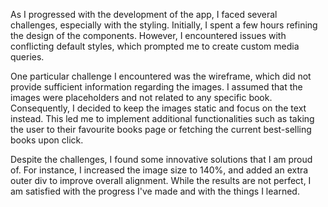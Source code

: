 As I progressed with the development of the app, I faced several challenges, especially with the styling. Initially, I spent a few hours refining the design of the components. However, I encountered issues with conflicting default styles, which prompted me to create custom media queries.

One particular challenge I encountered was the wireframe, which did not provide sufficient information regarding the images. I assumed that the images were placeholders and not related to any specific book. Consequently, I decided to keep the images static and focus on the text instead. This led me to implement additional functionalities such as taking the user to their favourite books page or fetching the current best-selling books upon click.

Despite the challenges, I found some innovative solutions that I am proud of. For instance, I increased the image size to 140%, and added an extra outer div to improve overall alignment. While the results are not perfect, I am satisfied with the progress I've made and with the things I learned.
